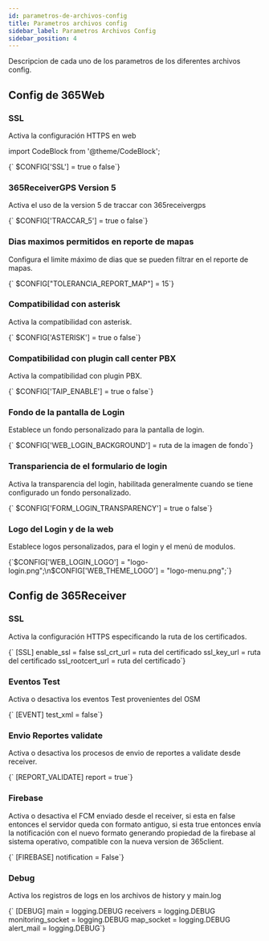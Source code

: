 ```yaml
---
id: parametros-de-archivos-config
title: Parametros archivos config
sidebar_label: Parametros Archivos Config
sidebar_position: 4
---
```


Descripcion de cada uno de los parametros de los diferentes archivos config.

## Config de 365Web

### SSL

Activa la configuración HTTPS en web

import CodeBlock from '@theme/CodeBlock';

<div>
    <CodeBlock
    language="jsx">
    {` $CONFIG['SSL'] = true o false`}
    </CodeBlock>
</div>
  
### 365ReceiverGPS Version 5

Activa el uso de la version 5 de traccar con 365receivergps

<div>
    <CodeBlock
    language="jsx">
    {` $CONFIG['TRACCAR_5'] = true o false`}
    </CodeBlock>
</div>

### Dias maximos permitidos en reporte de mapas

Configura el limite máximo de dias que se pueden filtrar en el reporte de mapas.

<div>
    <CodeBlock
    language="jsx">
    {` $CONFIG["TOLERANCIA_REPORT_MAP"] = 15`}
    </CodeBlock>
</div>

### Compatibilidad con asterisk

Activa la compatibilidad con asterisk.

    
<div>
    <CodeBlock
    language="jsx">
    {` $CONFIG['ASTERISK'] = true o false`}
    </CodeBlock>
</div>

### Compatibilidad con plugin call center PBX

Activa la compatibilidad con plugin PBX.

<div>
    <CodeBlock
    language="jsx">
    {` $CONFIG['TAIP_ENABLE'] = true o false`}
    </CodeBlock>
</div>

### Fondo de la pantalla de Login

Establece un fondo personalizado para la pantalla de login.

<div>
    <CodeBlock
    language="jsx">
    {` $CONFIG['WEB_LOGIN_BACKGROUND'] = ruta de la imagen de fondo`}
    </CodeBlock>
</div>

### Transpariencia de el formulario de login

Activa la transparencia del login, habilitada generalmente cuando se tiene configurado un fondo personalizado.

<div>
    <CodeBlock
    language="jsx">
    {` $CONFIG['FORM_LOGIN_TRANSPARENCY'] = true o false`}
    </CodeBlock>
</div>
    

### Logo del Login y de la web

Establece logos personalizados, para el login y el menú de modulos.

<div>
    <CodeBlock
    language="jsx">
    {`$CONFIG['WEB_LOGIN_LOGO'] = "logo-login.png";\n$CONFIG['WEB_THEME_LOGO'] = "logo-menu.png";`}
    </CodeBlock>
</div>

## Config de 365Receiver

### SSL

Activa la configuración HTTPS especificando la ruta de los certificados.


<div>
    <CodeBlock
    language="jsx">
    {`    [SSL]
    enable_ssl = false
    ssl_crt_url = ruta del certificado
    ssl_key_url = ruta del certificado
    ssl_rootcert_url = ruta del certificado`}
    </CodeBlock>
</div>

### Eventos Test

Activa o desactiva los eventos Test provenientes del OSM

<div>
    <CodeBlock
    language="jsx">
    {`    [EVENT]
    test_xml = false`}
    </CodeBlock>
</div>


### Envio Reportes validate

Activa o desactiva los procesos de envio de reportes a validate desde receiver.

<div>
    <CodeBlock
    language="jsx">
    {`    [REPORT_VALIDATE]
    report = true`}
    </CodeBlock>
</div>

### Firebase

Activa o desactiva el FCM enviado desde el receiver, si esta en false entonces el servidor queda con formato antiguo, si esta true entonces envía la notificación con el nuevo formato generando propiedad de la firebase al sistema operativo, compatible con la nueva version de 365client.

<div>
    <CodeBlock
    language="jsx">
    {`    [FIREBASE]
    notification = False`}
    </CodeBlock>
</div>

### Debug

Activa los registros de logs en los archivos de history y main.log

<div>
    <CodeBlock
    language="jsx">
    {`    [DEBUG]
    main = logging.DEBUG
    receivers = logging.DEBUG
    monitoring_socket = logging.DEBUG
    map_socket = logging.DEBUG
    alert_mail = logging.DEBUG`}
    </CodeBlock>
</div>